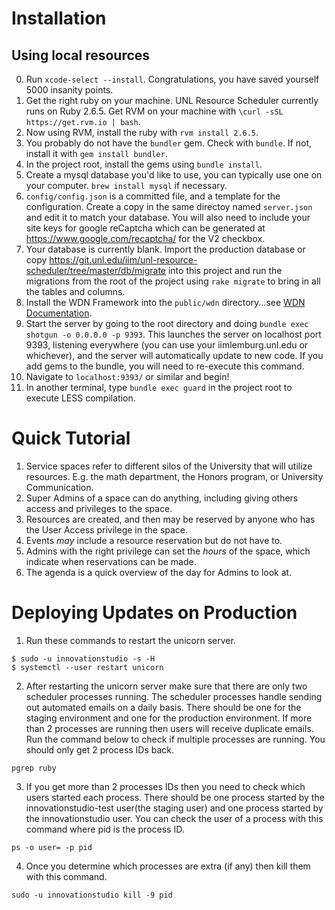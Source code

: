 
Installation
============

Using local resources
---------------------
0. Run `xcode-select --install`. Congratulations, you have saved yourself 5000 insanity points.
1. Get the right ruby on your machine. UNL Resource Scheduler currently runs on Ruby 2.6.5. Get RVM on your machine with `\curl -sSL https://get.rvm.io | bash`.
2. Now using RVM, install the ruby with `rvm install 2.6.5`.
3. You probably do not have the `bundler` gem. Check with `bundle`. If not, install it with `gem install bundler`.
4. In the project root, install the gems using `bundle install`.
5. Create a mysql database you'd like to use, you can typically use one on your computer. `brew install mysql` if necessary. 
6. `config/config.json` is a committed file, and a template for the configuration. Create a copy in the same directoy named `server.json` and edit it to match your database. You will also need to include your site keys for google reCaptcha which can be generated at https://www.google.com/recaptcha/ for the V2 checkbox.
7. Your database is currently blank. Import the production database or copy https://git.unl.edu/iim/unl-resource-scheduler/tree/master/db/migrate into this project and run the migrations from the root of the project using `rake migrate` to bring in all the tables and columns.
8. Install the WDN Framework into the `public/wdn` directory...see [WDN Documentation](http://wdn.unl.edu/documentation).
9. Start the server by going to the root directory and doing `bundle exec shotgun -o 0.0.0.0 -p 9393`. This launches the server on localhost port 9393, listening everywhere (you can use your iimlemburg.unl.edu or whichever), and the server will automatically update to new code. If you add gems to the bundle, you will need to re-execute this command.
10. Navigate to `localhost:9393/` or similar and begin!
11. In another terminal, type `bundle exec guard` in the project root to execute LESS compilation.

Quick Tutorial
==============
1. Service spaces refer to different silos of the University that will utilize resources. E.g. the math department, the Honors program, or University Communication.
2. Super Admins of a space can do anything, including giving others access and privileges to the space.
3. Resources are created, and then may be reserved by anyone who has the User Access privilege in the space. 
4. Events *may* include a resource reservation but do not have to.
5. Admins with the right privilege can set the *hours* of the space, which indicate when reservations can be made.
6. The agenda is a quick overview of the day for Admins to look at. 

Deploying Updates on Production
===============================
1. Run these commands to restart the unicorn server.
```
$ sudo -u innovationstudio -s -H
$ systemctl --user restart unicorn
```
2. After restarting the unicorn server make sure that there are only two scheduler processes running. The scheduler processes handle sending out automated emails on a daily basis. There should be one for the staging environment and one for the production environment. If more than 2 processes are running then users will receive duplicate emails. Run the command below to check if multiple processes are running. You should only get 2 process IDs back.
```
pgrep ruby
```
3. If you get more than 2 processes IDs then you need to check which users started each process. There should be one process started by the innovationstudio-test user(the staging user) and one process started by the innovationstudio user. You can check the user of a process with this command where pid is the process ID.
```
ps -o user= -p pid
```
4. Once you determine which processes are extra (if any) then kill them with this command.
```
sudo -u innovationstudio kill -9 pid
```
